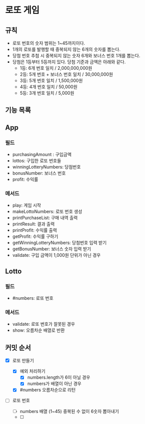 # 로또 게임

## 규칙

- 로또 번호의 숫자 범위는 1~45까지이다.
- 1개의 로또를 발행할 때 중복되지 않는 6개의 숫자를 뽑는다.
- 당첨 번호 추첨 시 중복되지 않는 숫자 6개와 보너스 번호 1개를 뽑는다.
- 당첨은 1등부터 5등까지 있다. 당첨 기준과 금액은 아래와 같다.
  - 1등: 6개 번호 일치 / 2,000,000,000원
  - 2등: 5개 번호 + 보너스 번호 일치 / 30,000,000원
  - 3등: 5개 번호 일치 / 1,500,000원
  - 4등: 4개 번호 일치 / 50,000원
  - 5등: 3개 번호 일치 / 5,000원

## 기능 목록

## App

### 필드

- purchasingAmount : 구입금액
- lottos: 구입한 로또 번호들
- winningLotteryNumbers: 당점번호
- bonusNumber: 보너스 번호
- profit: 수익률

### 메서드

- play: 게임 시작
- makeLottoNumbers: 로또 번호 생성
- printPurchaseList: 구매 내역 출력
- printResult: 결과 출력
- printProfit: 수익률 출력
- getProfit: 수익률 구하기
- getWinningLotteryNumbers: 당첨번호 입력 받기
- getBonusNumber: 보너스 숫자 입력 받기
- validate: 구입 금액이 1,000원 단위가 아닌 경우

## Lotto

### 필드

- #numbers: 로또 번호

### 메서드

- validate: 로또 번호가 잘못된 경우
- show: 오름차순 배열로 반환

## 커밋 순서

- [x] 로또 만들기

  - [x] 예외 처리하기
    - [x] numbers.length가 6이 아닐 경우
    - [x] numbers가 배열이 아닌 경우
  - [x] #numbers 오름차순으로 리턴

- [ ] 로또 번호
  - [ ] numbers 배열 (1~45) 중복된 수 없이 6숫자 뽑아내기
  - [ ]
